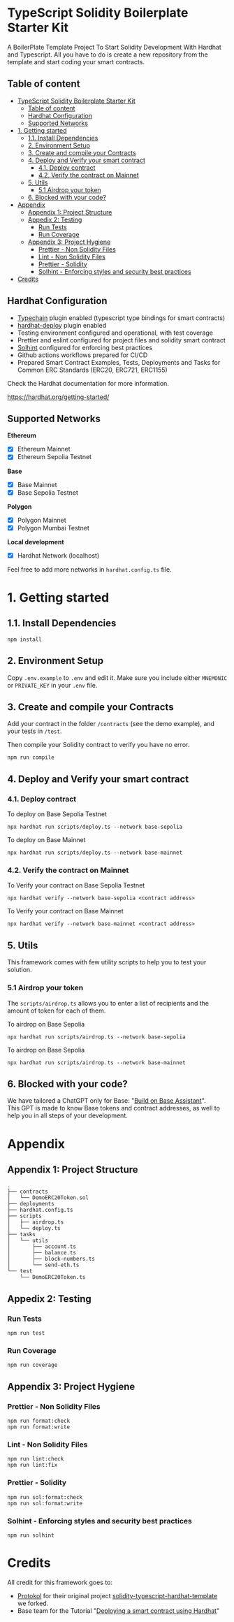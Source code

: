 # TypeScript Solidity Boilerplate Starter Kit

A BoilerPlate Template Project To Start Solidity Development With Hardhat and Typescript.
All you have to do is create a new repository from the template and start coding your smart contracts.

## Table of content
- [TypeScript Solidity Boilerplate Starter Kit](#typescript-solidity-boilerplate-starter-kit)
  - [Table of content](#table-of-content)
  - [Hardhat Configuration](#hardhat-configuration)
  - [Supported Networks](#supported-networks)
- [1. Getting started](#1-getting-started)
  - [1.1. Install Dependencies](#11-install-dependencies)
  - [2. Environment Setup](#2-environment-setup)
  - [3. Create and compile your Contracts](#3-create-and-compile-your-contracts)
  - [4. Deploy and Verify your smart contract](#4-deploy-and-verify-your-smart-contract)
    - [4.1. Deploy contract](#41-deploy-contract)
    - [4.2. Verify the contract on Mainnet](#42-verify-the-contract-on-mainnet)
  - [5. Utils](#5-utils)
    - [5.1 Airdrop your token](#51-airdrop-your-token)
  - [6. Blocked with your code?](#6-blocked-with-your-code)
- [Appendix](#appendix)
  - [Appendix 1: Project Structure](#appendix-1-project-structure)
  - [Appedix 2: Testing](#appedix-2-testing)
    - [Run Tests](#run-tests)
    - [Run Coverage](#run-coverage)
  - [Appendix 3: Project Hygiene](#appendix-3-project-hygiene)
    - [Prettier - Non Solidity Files](#prettier---non-solidity-files)
    - [Lint - Non Solidity Files](#lint---non-solidity-files)
    - [Prettier - Solidity](#prettier---solidity)
    - [Solhint - Enforcing styles and security best practices](#solhint---enforcing-styles-and-security-best-practices)
- [Credits](#credits)

## Hardhat Configuration

-   [Typechain](https://github.com/dethcrypto/TypeChain) plugin enabled (typescript type bindings for smart contracts)
-   [hardhat-deploy](https://github.com/wighawag/hardhat-deploy) plugin enabled
-   Testing environment configured and operational, with test coverage
-   Prettier and eslint configured for project files and solidity smart contract
-   [Solhint](https://github.com/protofire/solhint) configured for enforcing best practices
-   Github actions workflows prepared for CI/CD
-   Prepared Smart Contract Examples, Tests, Deployments and Tasks for Common ERC Standards (ERC20, ERC721, ERC1155)

Check the Hardhat documentation for more information.

https://hardhat.org/getting-started/

## Supported Networks

**Ethereum**
- [x] Ethereum Mainnet
- [x] Ethereum Sepolia Testnet

**Base**
- [x] Base Mainnet
- [x] Base Sepolia Testnet

**Polygon**
- [x] Polygon Mainnet
- [x] Polygon Mumbai Testnet
  
**Local development**
- [x] Hardhat Network (localhost)

Feel free to add more networks in `hardhat.config.ts` file.

# 1. Getting started

## 1.1. Install Dependencies

```shell
npm install
```

## 2. Environment Setup

Copy `.env.example` to  `.env` and edit it.
Make sure you include either `MNEMONIC` or `PRIVATE_KEY` in your `.env` file.

## 3. Create and compile your Contracts
Add your contract in the folder `/contracts` (see the demo example), and your tests in `/test`.

Then compile your Solidity contract to verify you have no error.
```shell
npm run compile
```

## 4. Deploy and Verify your smart contract

### 4.1. Deploy contract

To deploy on Base Sepolia Testnet
```
npx hardhat run scripts/deploy.ts --network base-sepolia
```

To deploy on Base Mainnet
```
npx hardhat run scripts/deploy.ts --network base-mainnet
```

### 4.2. Verify the contract on Mainnet
To Verify your contract on Base Sepolia Testnet
```
npx hardhat verify --network base-sepolia <contract address>
```

To Verify your contract on Base Mainnet
```
npx hardhat verify --network base-mainnet <contract address>
```

## 5. Utils
This framework comes with few utility scripts to help you to test your solution.

### 5.1 Airdrop your token

The `scripts/airdrop.ts` allows you to enter a list of recipients and the amount of token for each of them.

To airdrop on Base Sepolia
```
npx hardhat run scripts/airdrop.ts --network base-sepolia
```

To airdrop on Base Sepolia
```
npx hardhat run scripts/airdrop.ts --network base-mainnet
```

## 6. Blocked with your code? 
We have tailored a ChatGPT only for Base: "[Build on Base Assistant](https://chat.openai.com/g/g-lRcJhlY7q-build-on-base-assistant)".  
This GPT is made to know Base tokens and contract addresses, as well to help you in all steps of your development.


# Appendix
## Appendix 1: Project Structure

```text
.
├── contracts
│   └── DemoERC20Token.sol
├── deployments
├── hardhat.config.ts
├── scripts
│   ├── airdrop.ts
│   └── deploy.ts
├── tasks
│   └── utils
│       ├── account.ts
│       ├── balance.ts
│       ├── block-numbers.ts
│       └── send-eth.ts
└── test
    └── DemoERC20Token.ts
```

## Appedix 2: Testing

### Run Tests

```shell
npm run test
```

### Run Coverage

```shell
npm run coverage
```

## Appendix 3: Project Hygiene

### Prettier - Non Solidity Files

```shell
npm run format:check
npm run format:write
```

### Lint - Non Solidity Files

```shell
npm run lint:check
npm run lint:fix
```

### Prettier - Solidity

```shell
npm run sol:format:check
npm run sol:format:write
```

### Solhint - Enforcing styles and security best practices

```shell
npm run solhint
```

# Credits
All credit for this framework goes to:
* [Protokol](https://www.protokol.com) for their original project [solidity-typescript-hardhat-template](https://github.com/protokol/solidity-typescript-hardhat-template) we forked. 
* Base team for the Tutorial "[Deploying a smart contract using Hardhat](https://docs.base.org/tutorials/deploy-with-hardhat)"
